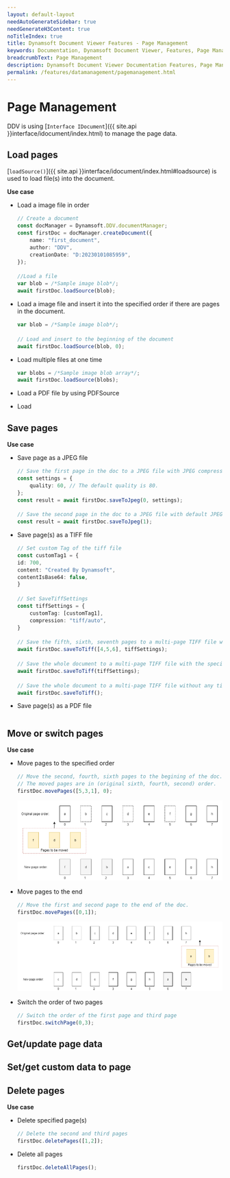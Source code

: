 ```yaml
---
layout: default-layout
needAutoGenerateSidebar: true
needGenerateH3Content: true
noTitleIndex: true
title: Dynamsoft Document Viewer Features - Page Management
keywords: Documentation, Dynamsoft Document Viewer, Features, Page Management
breadcrumbText: Page Management
description: Dynamsoft Document Viewer Documentation Features, Page Management
permalink: /features/datamanagement/pagemanagement.html
---
```


# Page Management

DDV is using [`Interface IDocument`]({{ site.api }}interface/idocument/index.html) to manage the page data. 


## Load pages

[`loadSource()`]({{ site.api }}interface/idocument/index.html#loadsource) is used to load file(s) into the document. 

**Use case**

- Load a image file in order

    ```typescript
    // Create a document
    const docManager = Dynamsoft.DDV.documentManager;
    const firstDoc = docManager.createDocument({
        name: "first_document",
        author: "DDV",
        creationDate: "D:20230101085959",
    });

    //Load a file
    var blob = /*Sample image blob*/;
    await firstDoc.loadSource(blob);
    ```

- Load a image file and insert it into the specified order if there are pages in the document.

    ```typescript
    var blob = /*Sample image blob*/;

    // Load and insert to the beginning of the document
    await firstDoc.loadSource(blob, 0);
    ```

- Load multiple files at one time

    ```typescript
    var blobs = /*Sample image blob array*/;
    await firstDoc.loadSource(blobs);
    ```

- Load a PDF file by using PDFSource



- Load 

## Save pages

**Use case**

- Save page as a JPEG file

    ```typescript
    // Save the first page in the doc to a JPEG file with JPEG compression quality 60.
    const settings = {
        quality: 60, // The default quality is 80.
    };
    const result = await firstDoc.saveToJpeg(0, settings);

    // Save the second page in the doc to a JPEG file with default JPEG compression quality
    const result = await firstDoc.saveToJpeg(1);
    ```

- Save page(s) as a TIFF file

    ```typescript
    // Set custom Tag of the tiff file
    const customTag1 = {
    id: 700,
    content: "Created By Dynamsoft",
    contentIsBase64: false,
    }

    // Set SaveTiffSettings
    const tiffSettings = {
        customTag: [customTag1],
        compression: "tiff/auto",
    }

    // Save the fifth, sixth, seventh pages to a multi-page TIFF file with the specified tiff settings.
    await firstDoc.saveToTiff([4,5,6], tiffSettings);

    // Save the whole document to a multi-page TIFF file with the specified tiff settings.
    await firstDoc.saveToTiff(tiffSettings);

    // Save the whole document to a multi-page TIFF file without any tiff settings.
    await firstDoc.saveToTiff();
    ```

- Save page(s) as a PDF file

    ```typescript
    
    ```

## Move or switch pages

**Use case**

- Move pages to the specified order

    ```typescript
    // Move the second, fourth, sixth pages to the begining of the doc. 
    // The moved pages are in (original sixth, fourth, second) order.
    firstDoc.movePages([5,3,1], 0);
    ```

    ![Move pages-1](/assets/imgs/movepages-1.png)

- Move pages to the end

    ```typescript
    // Move the first and second page to the end of the doc.
    firstDoc.movePages([0,1]);
    ```
  ![Move pages-2](/assets/imgs/movepages-2.png)

- Switch the order of two pages

    ```typescript
    // Switch the order of the first page and third page 
    firstDoc.switchPage(0,3);
    ```

## Get/update page data

## Set/get custom data to page

## Delete pages

**Use case**

- Delete specified page(s)

    ```typescript
    // Delete the second and third pages
    firstDoc.deletePages([1,2]);
    ```

- Delete all pages

    ```typescript
    firstDoc.deleteAllPages();
    ```


